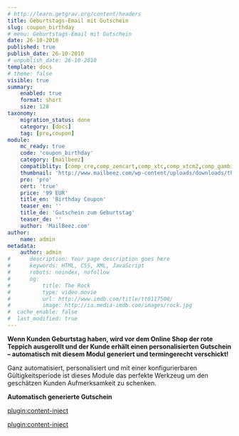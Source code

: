 ```yaml
---
# http://learn.getgrav.org/content/headers
title: Geburtstags-Email mit Gutschein
slug: coupon_birthday
# menu: Geburtstags-Email mit Gutschein
date: 26-10-2010
published: true
publish_date: 26-10-2010
# unpublish_date: 26-10-2010
template: docs
# theme: false
visible: true
summary:
    enabled: true
    format: short
    size: 128
taxonomy:
    migration_status: done
    category: [docs]
    tag: [pro,coupon]
module:
    mc_ready: true
    code: 'coupon_birthday'
    category: [mailbeez]
    compatiblity: [comp_cre,comp_zencart,comp_xtc,comp_xtcm2,comp_gambio]
    thumbnail: 'http://www.mailbeez.com/wp-content/uploads/downloads/thumbnails/2011/10/coupon_32.png'
    pro: 'pro'
    cert: 'true'
    price: '99 EUR'
    title_en: 'Birthday Coupon'
    teaser_en: ''
    title_de: 'Gutschein zum Geburtstag'
    teaser_de: ''
    author: 'MailBeez.com'
author:
    name: admin
metadata:
    author: admin
#      description: Your page description goes here
#      keywords: HTML, CSS, XML, JavaScript
#      robots: noindex, nofollow
#      og:
#          title: The Rock
#          type: video.movie
#          url: http://www.imdb.com/title/tt0117500/
#          image: http://ia.media-imdb.com/images/rock.jpg
#  cache_enable: false
#  last_modified: true
---
```


**Wenn Kunden Geburtstag haben, wird vor dem Online Shop der rote Teppich ausgerollt und der Kunde erhält einen personalisierten Gutschein – automatisch mit diesem Modul generiert und termingerecht verschickt!**

Ganz automatisiert, personalisiert und mit einer konfigurierbaren Gültigkeitsperiode ist dieses Module das perfekte Werkzeug um den geschätzen Kunden Aufmerksamkeit zu schenken.

**Automatisch generierte Gutschein**  

[plugin:content-inject](/content_blocks/pro_coupon)

[plugin:content-inject](/content_blocks/pro_responsive_template)

 
 <!---

Falls der Kunde nicht zufällig ‘Dave’ heisst, so wird natürlich der richtige Namen des Kunden über die dynamischen Platzhalter eingefügt, so dass jede Email voll personalisiert mit Vornamen, Nachnamen und weiteren Elementen, die aus der Datenbank des Online-Shops kommen, gefüllt werden. Die Vorlagen sind in english gehalten.

**Eine Erinnerung kann helfen**

Wie wohl die meisten Online-Nutzer, so werden auch Ihre Kunden viele Emails erhalten – und daher besteht das Risiko, dass die Geburtstags Email mit dem vorteilhaften Gutschein in der Mailbox untergeht und in Vergessenheit gerät. Durch die vollständige Integration in das Gutschein System ist es aber zum Glück möglich, einige Tage vor Ablauf des Gutscheines eine Erinnerung zu verschicken – falls der Gutschein noch nicht eingelöst worden ist.  
 Das Module [Gutschein Ablauf Erinnerungen](/dokumentation/mailbeez/coupon_expire/ "Gutschein Ablauf Erinnerung") (bitte separat erwerben) übernimmt diese Funktion für alle von MailBeez Modulen generierten Gutscheine.

-->